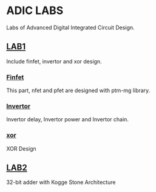 # ADIC LABS

Labs of Advanced Digital Integrated Circuit Design.

## [LAB1](/lab1)

Include finfet, invertor and xor design.

### [Finfet](/lab1/finfet)

This part, nfet and pfet are designed with ptm-mg library.

### [Invertor](/lab1/invertor)

Invertor delay, Invertor power and Invertor chain.

### [xor](/lab1/xor)

XOR Design

## [LAB2](/lab2)

32-bit adder with Kogge Stone Architecture
